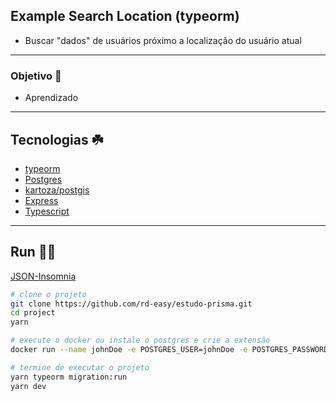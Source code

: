 ## Example Search Location (typeorm)
- Buscar "dados" de usuários próximo a localização do usuário atual

___

### Objetivo 🌟

- Aprendizado

___

## Tecnologias ☘️

- [typeorm](https://typeorm.io)
- [Postgres](https://postgresql.org)
- [kartoza/postgis](https://hub.docker.com/r/kartoza/postgis)
- [Express](https://expressjs.com)
- [Typescript](https://typescriptlang.org/)

___

## Run 🏃‍♂️

[JSON-Insomnia](./.github/Insomnia-All_2021-10-16.json)

``` bash
# clone o projeto
git clone https://github.com/rd-easy/estudo-prisma.git
cd project
yarn

# execute o docker ou instale o postgres e crie a extensão 
docker run --name johnDoe -e POSTGRES_USER=johnDoe -e POSTGRES_PASSWORD=johnDoe -e POSTGRES_DB=johnDoe -p 5433:5432 -d kartoza/postgis

# termine de executar o projeto
yarn typeorm migration:run
yarn dev
```
